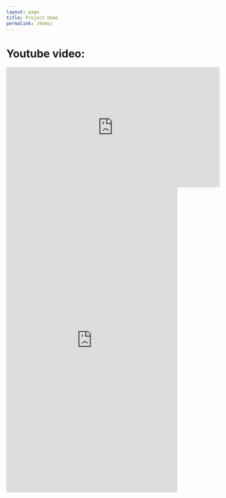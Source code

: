 ```yaml
---
layout: page
title: Project Demo
permalink: /demo/
---
```

# Youtube video:

<iframe width="560" height="315" src="https://www.youtube.com/embed/zMn7RPTVROs" title="Youtube video Player" frameborder="0" allow="accelerometer; autoplay; clipboard-write; encrypted-media; gyroscope; picture-in-picture" allowfullscreen></iframe>


<iframe width="449" height="799" src="https://www.youtube.com/embed/7q_7YfnZtTw" title="RFID Doorbell - 3 RFID cards" frameborder="0" allow="accelerometer; autoplay; clipboard-write; encrypted-media; gyroscope; picture-in-picture" allowfullscreen></iframe>

